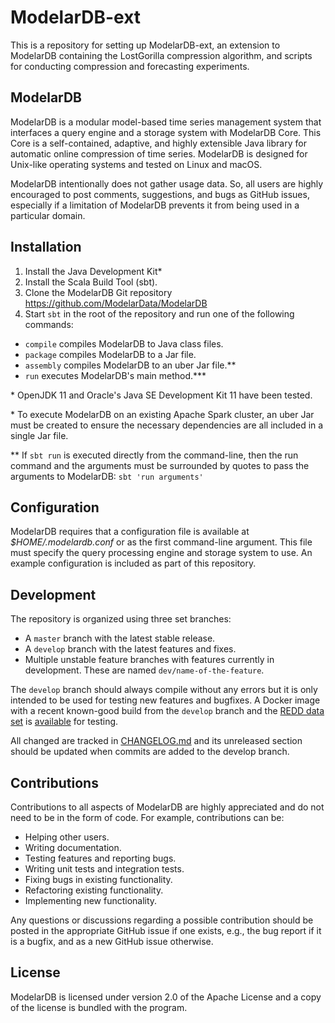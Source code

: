 # ModelarDB-ext

This is a repository for setting up ModelarDB-ext, an extension to ModelarDB containing the LostGorilla compression algorithm, and scripts for conducting compression and forecasting experiments.

## ModelarDB

ModelarDB is a modular model-based time series management system that interfaces
a query engine and a storage system with ModelarDB Core. This Core is a
self-contained, adaptive, and highly extensible Java library for automatic online
compression of time series. ModelarDB is designed for Unix-like operating
systems and tested on Linux and macOS.

ModelarDB intentionally does not gather usage data. So, all users are highly
encouraged to post comments, suggestions, and bugs as GitHub issues, especially
if a limitation of ModelarDB prevents it from being used in a particular domain.

## Installation
1. Install the Java Development Kit\*
2. Install the Scala Build Tool (sbt).
3. Clone the ModelarDB Git repository https://github.com/ModelarData/ModelarDB
4. Start `sbt` in the root of the repository and run one of the following commands:

- `compile` compiles ModelarDB to Java class files.
- `package` compiles ModelarDB to a Jar file.
- `assembly` compiles ModelarDB to an uber Jar file.\*\*
- `run` executes ModelarDB's main method.\*\*\*

\* OpenJDK 11 and Oracle's Java SE Development Kit 11 have been tested.

\* To execute ModelarDB on an existing Apache Spark cluster, an uber Jar must be
created to ensure the necessary dependencies are all included in a single Jar
file.

\*\* If `sbt run` is executed directly from the command-line, then the run
command and the arguments must be surrounded by quotes to pass the arguments to
ModelarDB: `sbt 'run arguments'`

## Configuration
ModelarDB requires that a configuration file is available at
*$HOME/.modelardb.conf* or as the first command-line argument. This file must
specify the query processing engine and storage system to use. An example
configuration is included as part of this repository.

## Development
The repository is organized using three set branches:
- A `master` branch with the latest stable release.
- A `develop` branch with the latest features and fixes.
- Multiple unstable feature branches with features currently in development.
These are named `dev/name-of-the-feature`.

The `develop` branch should always compile without any errors but it is only
intended to be used for testing new features and bugfixes. A Docker image with a
recent known-good build from the `develop` branch and the [REDD data
set](http://redd.csail.mit.edu/) is
[available](https://github.com/orgs/ModelarData/packages?repo_name=ModelarDB)
for testing.

All changed are tracked in [CHANGELOG.md](CHANGELOG.md) and its unreleased
section should be updated when commits are added to the develop branch.

## Contributions
Contributions to all aspects of ModelarDB are highly appreciated and do not
need to be in the form of code. For example, contributions can be:

- Helping other users.
- Writing documentation.
- Testing features and reporting bugs.
- Writing unit tests and integration tests.
- Fixing bugs in existing functionality.
- Refactoring existing functionality.
- Implementing new functionality.

Any questions or discussions regarding a possible contribution should be posted
in the appropriate GitHub issue if one exists, e.g., the bug report if it is a
bugfix, and as a new GitHub issue otherwise.

## License
ModelarDB is licensed under version 2.0 of the Apache License and a copy of the
license is bundled with the program.
